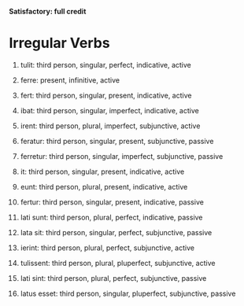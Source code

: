 **Satisfactory:  full credit**

# Irregular Verbs

1. tulit: third person, singular, perfect, indicative, active

2. ferre: present, infinitive, active

3. fert: third person, singular, present, indicative, active

4. ibat: third person, singular, imperfect, indicative, active

5. irent: third person, plural, imperfect, subjunctive, active

6. feratur: third person, singular, present, subjunctive, passive

7. ferretur: third person, singular, imperfect, subjunctive, passive

8. it: third person, singular, present, indicative, active

9. eunt: third person, plural, present, indicative, active

10. fertur: third person, singular, present, indicative, passive

11. lati sunt: third person, plural, perfect, indicative, passive

12. lata sit: third person, singular, perfect, subjunctive, passive

13. ierint: third person, plural, perfect, subjunctive, active

14. tulissent: third person, plural, pluperfect, subjunctive, active

15. lati sint: third person, plural, perfect, subjunctive, passive

16. latus esset: third person, singular, pluperfect, subjunctive, passive
